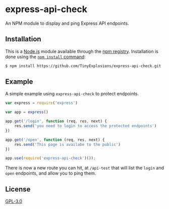 # express-api-check

An NPM module to display and ping Express API endpoints.

## Installation

This is a [Node.js](https://nodejs.org/en/) module available through the
[npm registry](https://www.npmjs.com/). Installation is done using the
[`npm install` command](https://docs.npmjs.com/getting-started/installing-npm-packages-locally):

```sh
$ npm install https://github.com/TinyExplosions/express-api-check.git
```

## Example

A simple example using `express-api-check` to protect endpoints.

```js
var express = require('express')

var app = express()

app.get('/login', function (req, res, next) {
    res.send('you need to login to access the protected endpoints')
})

app.get('/open', function (req, res, next) {
    res.send('This page is availabe to the public')
})

app.use(require('express-api-check')());
```

There is now a new route you can hit, at `/api-test` that will list the `login` and `open`
endpoints, and allow you to ping them.

## License

[GPL-3.0](LICENSE)
